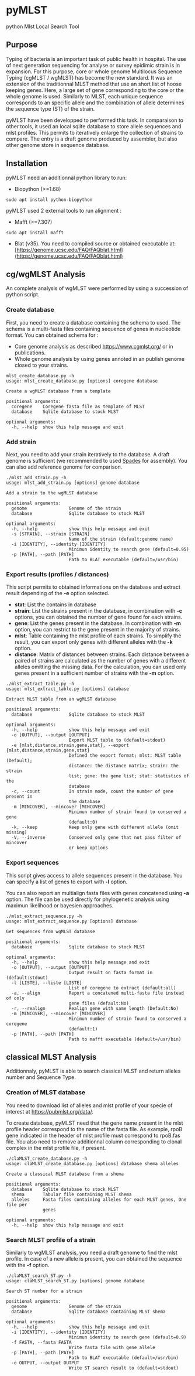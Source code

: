 # pyMLST
python Mlst Local Search Tool

## Purpose
Typing of bacteria is an important task of public health in hospital. 
The use of next generation sequencing for analyse or survey epidimic strain is in expansion.
For this purpose, core or whole genome Multilocus Sequence Typing (cgMLST / wgMLST) has become the new standard.
It was an extension of the traditionnal MLST method that use an short list of hoose keeping genes. 
Here, a large set of gene corresponding to the core or the whole genome is used.
Similarly to MLST, each unique sequence corresponds to an specific allele and 
the combination of allele determines the sequence type (ST) of the strain.

pyMLST have been developped to performed this task. 
In comparaison to other tools, it used an local sqlite database to store allele sequences and mlst profiles. 
This permits to iteratively enlarge the collection of strains to compare. 
The entry is a draft genome produced by assembler, but also other genome store in sequence database.

## Installation

pyMLST need an additionnal python library to run:
- Biopython (>=1.68)
```
sudo apt install python-biopython 
```

pyMLST used 2 external tools to run alignment :
- Mafft (>=7.307)
```
sudo apt install mafft 
```
- Blat (v35).
You need to compiled source or obtained executable at:
[https://genome.ucsc.edu/FAQ/FAQblat.html](https://genome.ucsc.edu/FAQ/FAQblat.html)

## cg/wgMLST Analysis

An complete analysis of wgMLST were performed by using a succession of python script.  

### Create database

First, you need to create a database containing the schema to used. 
The schema is a multi-fasta files containing sequence of genes in nucleotide format.
You can obtained schema for :
- Core genome analysis as described <https://www.cgmlst.org/> or in publications.
- Whole genome analysis by using genes annoted in an publish genome closed to your strains.

```
mlst_create_database.py -h
usage: mlst_create_database.py [options] coregene database

Create a wgMLST database from a template

positional arguments:
  coregene    Coregene fasta file as template of MLST
  database    Sqlite database to stock MLST

optional arguments:
  -h, --help  show this help message and exit
```

### Add strain

Next, you need to add your strain iteratively to the database. 
A draft genome is sufficient (we recommended to used [Spades](http://cab.spbu.ru/software/spades/) for assembly).
You can also add reference genome for comparison.

```
./mlst_add_strain.py -h
usage: mlst_add_strain.py [options] genome database

Add a strain to the wgMLST database

positional arguments:
  genome                Genome of the strain
  database              Sqlite database to stock MLST

optional arguments:
  -h, --help            show this help message and exit
  -s [STRAIN], --strain [STRAIN]
                        Name of the strain (default:genome name)
  -i [IDENTITY], --identity [IDENTITY]
                        Minimun identity to search gene (default=0.95)
  -p [PATH], --path [PATH]
                        Path to BLAT executable (default=/usr/bin)
```

### Export results (profiles / distances)

This script permits to obtained informations on the database and extract result depending of the **-e** option selected.
- **stat**: List the contains in database
- **strain**: List the strains present in the database, 
in combination with **-c** options, you can obtained the number of gene found for each strains.
- **gene**: List the genes present in the database. 
In combination with **-m** option, you can restrict to the gene present in the majority of strains.
- **mlst**: Table containing the mlst profile of each strains. 
To simplify the result, you can export only genes with different alleles with the **-k** option.
- **distance**: Matrix of distances between strains. 
Each distance between a paired of strains are calculated as the number of genes with a different alleles omitting the missing data.
For the calculation, you can used only genes present in a sufficient number of strains with the **-m** option. 

```
./mlst_extract_table.py -h
usage: mlst_extract_table.py [options] database

Extract MLST table from an wgMLST database

positional arguments:
  database              Sqlite database to stock MLST

optional arguments:
  -h, --help            show this help message and exit
  -o [OUTPUT], --output [OUTPUT]
                        Export MLST table to (default=stdout)
  -e {mlst,distance,strain,gene,stat}, --export {mlst,distance,strain,gene,stat}
                        Defined the export format; mlst: MLST table (Default);
                        distance: the distance matrix; strain: the strain
                        list; gene: the gene list; stat: statistics of the
                        database
  -c, --count           In strain mode, count the number of gene present in
                        the database
  -m [MINCOVER], --mincover [MINCOVER]
                        Minimun number of strain found to conserved a gene
                        (default:0)
  -k, --keep            Keep only gene with different allele (omit missing)
  -V, --inverse         Conserved only gene that not pass filter of mincover
                        or keep options
```

### Export sequences

This script gives access to allele sequences present in the database. 
You can specify a list of genes to export with **-l** option. 

You can also report an multialign fasta files with genes concatened using **-a** option. 
The file can be used directly for phylogenetic analysis using maximun likelihood or bayesien approaches.

```
./mlst_extract_sequence.py -h                                     
usage: mlst_extract_sequence.py [options] database

Get sequences from wgMLST database

positional arguments:
  database              Sqlite database to stock MLST

optional arguments:
  -h, --help            show this help message and exit
  -o [OUTPUT], --output [OUTPUT]
                        Output result on fasta format in (default:stdout)
  -l [LISTE], --liste [LISTE]
                        List of coregene to extract (default:all)
  -a, --align           Report a concatened multi-fasta file instead of only
                        gene files (default:No)
  -r, --realign         Realign gene with same length (Default:No)
  -m [MINCOVER], --mincover [MINCOVER]
                        Minimun number of strain found to conserved a coregene
                        (default:1)
  -p [PATH], --path [PATH]
                        Path to mafft executable (default=/usr/bin)
```

## classical MLST Analysis

Additionnaly, pyMLST is able to search classical MLST and return alleles number and Sequence Type. 

### Creation of MLST database

You need to download list of alleles and mlst profile of your specie of interest at <https://pubmlst.org/data/>.

To create database, pyMLST need that the gene name present in the mlst profile header correspond to the name of the fasta file.
As example, rpoB gene indicated in the header of mlst profile must correspond to rpoB.fas file. 
You also need to remove additionnal column corresponding to clonal complex in the mlst profile file, if present.

```
./claMLST_create_database.py -h
usage: claMLST_create_database.py [options] database shema alleles

Create a classical MLST database from a shema

positional arguments:
  database    Sqlite database to stock MLST
  shema       Tabular file containing MLST shema
  alleles     Fasta files containing alleles for each MLST genes, One file per
              genes

optional arguments:
  -h, --help  show this help message and exit
```

### Search MLST profile of a strain

Similarly to wgMLST analysis, you need a draft genome to find the mlst profile.
In case of a new allele is present, you can obtained the sequence with the **-f** option.

```
./claMLST_search_ST.py -h
usage: claMLST_search_ST.py [options] genome database

Search ST number for a strain

positional arguments:
  genome                Genome of the strain
  database              Sqlite database containing MLST shema

optional arguments:
  -h, --help            show this help message and exit
  -i [IDENTITY], --identity [IDENTITY]
                        Minimun identity to search gene (default=0.9)
  -f FASTA, --fasta FASTA
                        Write fasta file with gene allele
  -p [PATH], --path [PATH]
                        Path to BLAT executable (default=/usr/bin)
  -o OUTPUT, --output OUTPUT
                        Write ST search result to (default=stdout)
```
